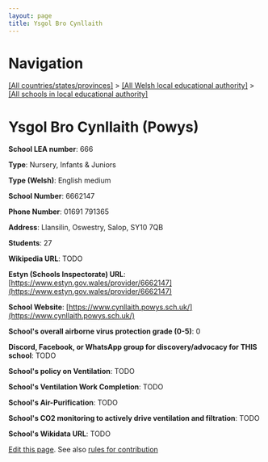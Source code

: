 ```yaml
---
layout: page
title: Ysgol Bro Cynllaith
---
```

# Navigation

[[All countries/states/provinces]](../../..) > [[All Welsh local educational authority]](../..) > [[All schools in local educational authority]](..)

# Ysgol Bro Cynllaith (Powys)

**School LEA number**: 666

**Type**: Nursery, Infants & Juniors

**Type (Welsh)**: English medium

**School Number**: 6662147

**Phone Number**: 01691 791365

**Address**: Llansilin, Oswestry, Salop, SY10 7QB

**Students**: 27

**Wikipedia URL**: TODO

**Estyn (Schools Inspectorate) URL**: [https://www.estyn.gov.wales/provider/6662147](https://www.estyn.gov.wales/provider/6662147)

**School Website**: [https://www.cynllaith.powys.sch.uk/](https://www.cynllaith.powys.sch.uk/)

**School's overall airborne virus protection grade (0-5)**: 0

**Discord, Facebook, or WhatsApp group for discovery/advocacy for THIS school**: TODO

**School's policy on Ventilation**: TODO

**School's Ventilation Work Completion**: TODO

**School's Air-Purification**: TODO

**School's CO2 monitoring to actively drive ventilation and filtration**: TODO

**School's Wikidata URL**: TODO




[Edit this page](https://github.com/ventilate-schools/Wales/edit/prif/./Powys/Ysgol_Bro_Cynllaith.md). See also [rules for contribution](../../../contribution-rules/)
